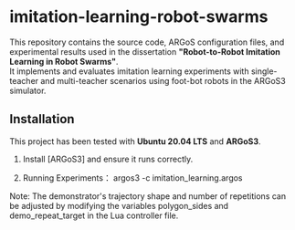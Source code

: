 # imitation-learning-robot-swarms

This repository contains the source code, ARGoS configuration files, and experimental results used in the dissertation **"Robot-to-Robot Imitation Learning in Robot Swarms"**.  
It implements and evaluates imitation learning experiments with single-teacher and multi-teacher scenarios using foot-bot robots in the ARGoS3 simulator.


## Installation
This project has been tested with **Ubuntu 20.04 LTS** and **ARGoS3**.  
1. Install [ARGoS3] and ensure it runs correctly.  

2. Running Experiments：
argos3 -c imitation_learning.argos

Note: The demonstrator's trajectory shape and number of repetitions can be adjusted by modifying the variables polygon_sides and demo_repeat_target in the Lua controller file.
